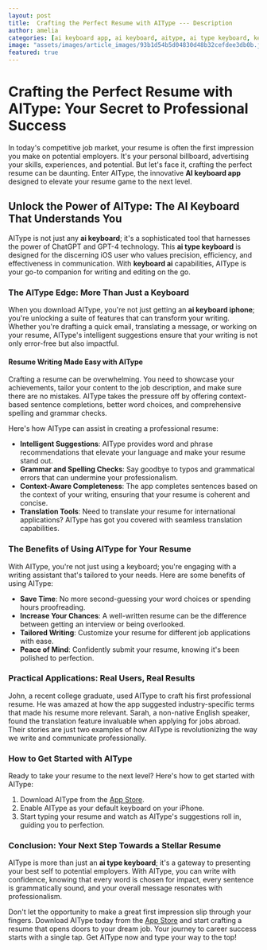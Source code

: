 ```yaml
---
layout: post
title:  Crafting the Perfect Resume with AIType --- Description
author: amelia
categories: [ai keyboard app, ai keyboard, aitype, ai type keyboard, keyboard ai, ai type, ai keyboard iphone]
image: "assets/images/article_images/93b1d54b5d04830d48b32cefdee3db0b.jpg"
featured: true
---
```


# Crafting the Perfect Resume with AIType: Your Secret to Professional Success

In today's competitive job market, your resume is often the first impression you make on potential employers. It's your personal billboard, advertising your skills, experiences, and potential. But let's face it, crafting the perfect resume can be daunting. Enter AIType, the innovative **AI keyboard app** designed to elevate your resume game to the next level.

## Unlock the Power of AIType: The AI Keyboard That Understands You

AIType is not just any **ai keyboard**; it's a sophisticated tool that harnesses the power of ChatGPT and GPT-4 technology. This **ai type keyboard** is designed for the discerning iOS user who values precision, efficiency, and effectiveness in communication. With **keyboard ai** capabilities, AIType is your go-to companion for writing and editing on the go.

### The AIType Edge: More Than Just a Keyboard

When you download AIType, you're not just getting an **ai keyboard iphone**; you're unlocking a suite of features that can transform your writing. Whether you're drafting a quick email, translating a message, or working on your resume, AIType's intelligent suggestions ensure that your writing is not only error-free but also impactful.

#### Resume Writing Made Easy with AIType

Crafting a resume can be overwhelming. You need to showcase your achievements, tailor your content to the job description, and make sure there are no mistakes. AIType takes the pressure off by offering context-based sentence completions, better word choices, and comprehensive spelling and grammar checks.

Here's how AIType can assist in creating a professional resume:

- **Intelligent Suggestions**: AIType provides word and phrase recommendations that elevate your language and make your resume stand out.
- **Grammar and Spelling Checks**: Say goodbye to typos and grammatical errors that can undermine your professionalism.
- **Context-Aware Completeness**: The app completes sentences based on the context of your writing, ensuring that your resume is coherent and concise.
- **Translation Tools**: Need to translate your resume for international applications? AIType has got you covered with seamless translation capabilities.

### The Benefits of Using AIType for Your Resume

With AIType, you're not just using a keyboard; you're engaging with a writing assistant that's tailored to your needs. Here are some benefits of using AIType:

- **Save Time**: No more second-guessing your word choices or spending hours proofreading.
- **Increase Your Chances**: A well-written resume can be the difference between getting an interview or being overlooked.
- **Tailored Writing**: Customize your resume for different job applications with ease.
- **Peace of Mind**: Confidently submit your resume, knowing it's been polished to perfection.

### Practical Applications: Real Users, Real Results

John, a recent college graduate, used AIType to craft his first professional resume. He was amazed at how the app suggested industry-specific terms that made his resume more relevant. Sarah, a non-native English speaker, found the translation feature invaluable when applying for jobs abroad. Their stories are just two examples of how AIType is revolutionizing the way we write and communicate professionally.

### How to Get Started with AIType

Ready to take your resume to the next level? Here's how to get started with AIType:

1. Download AIType from the [App Store](https://apps.apple.com/us/app/aitype-grammar-check-keyboard/id6469163944).
2. Enable AIType as your default keyboard on your iPhone.
3. Start typing your resume and watch as AIType's suggestions roll in, guiding you to perfection.

### Conclusion: Your Next Step Towards a Stellar Resume

AIType is more than just an **ai type keyboard**; it's a gateway to presenting your best self to potential employers. With AIType, you can write with confidence, knowing that every word is chosen for impact, every sentence is grammatically sound, and your overall message resonates with professionalism.

Don't let the opportunity to make a great first impression slip through your fingers. Download AIType today from the [App Store](https://apps.apple.com/us/app/aitype-grammar-check-keyboard/id6469163944) and start crafting a resume that opens doors to your dream job. Your journey to career success starts with a single tap. Get AIType now and type your way to the top!